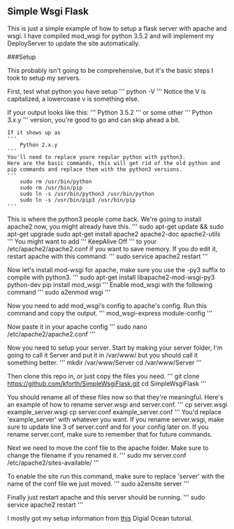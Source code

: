 ## Simple Wsgi Flask

This is just a simple example of how to setup a flask server with apache and wsgi. I have compiled mod_wsgi for python 3.5.2 and will implement my DeployServer to update the site automatically.

###Setup

This probably isn't going to be comprehensive, but it's the basic steps I took to setup my servers.

First, test what python you have setup
'''
	python -V
'''
Notice the V is capitalized, a lowercoase v is something else.

If your output looks like this:
'''
	Python 3.5.2
'''
or some other 
'''
	Python 3.x.y
''' 
version, you're good to go and can skip ahead a bit.

	If it shows up as 
	'''
		Python 2.x.y
	'''
	You'll need to replace youre regular python with python3.
	Here are the basic commands, this will get rid of the old python and pip commands and replace them with the python3 versions.
	'''
		sudo rm /usr/bin/python
		sudo rm /usr/bin/pip
		sudo ln -s /usr/bin/python3 /usr/bin/python
		sudo ln -s /usr/bin/pip3 /usr/bin/pip
	'''

This is where the python3 people come back.
We're going to install apache2 now, you might already have this.
'''
	sudo apt-get update && sudo apt-get upgrade
	sudo apt-get install apache2 apache2-doc apache2-utils
'''
You might want to add 
'''
	KeepAlive Off
'''
to your /etc/apache2/apache2.conf if you want to save memory. If you do edit it, restart apache with this command:
'''
	sudo service apache2 restart
'''

Now let's install mod-wsgi for apache, make sure you use the -py3 suffix to compile with python3.
'''
	sudo apt-get install libapache2-mod-wsgi-py3 python-dev
	pip install mod_wsgi
'''
Enable mod_wsgi with the following command
'''
	sudo a2enmod wsgi
'''

Now you need to add mod_wsgi's config to apache's config. Run this command and copy the output.
'''
	mod_wsgi-express module-config
'''

Now paste it in your apache config
'''
	sudo nano /etc/apache2/apache2.conf
'''

Now you need to setup your server. Start by making your server folder, I'm going to call it Server and put it in /var/www/ but you should call it something better.
'''
	mkdir /var/www/Server
	cd /var/www/Server
'''

Then clone this repo in, or just copy the files you need.
'''
	git clone https://github.com/kforth/SimpleWsgiFlask.git
	cd SimpleWsgiFlask
'''

You should rename all of these files now so that they're meaningful. Here's an example of how to rename server.wsgi and server.conf.
'''
	cp server.wsgi example_server.wsgi
	cp server.conf example_server.conf
'''
You'd replace 'example_server' with whatever you want.
If you rename server.wsgi, make sure to update line 3 of server.conf and for your config later on.
If you rename server.conf, make sure to remember that for future commands.

Next we need to move the conf file to the apache folder. Make sure to change the filename if you renamed it.
'''
	sudo mv server.conf /etc/apache2/sites-available/
'''

To enable the site run this command, make sure to replace 'server' with the name of the conf file we just moved.
'''
	sudo a2ensite server
'''

Finally just restart apache and this server should be running.
'''
	sudo service apache2 restart
'''



I mostly got my setup information from [this](https://www.digitalocean.com/community/tutorials/how-to-deploy-a-flask-application-on-an-ubuntu-vps) Digial Ocean tutorial.